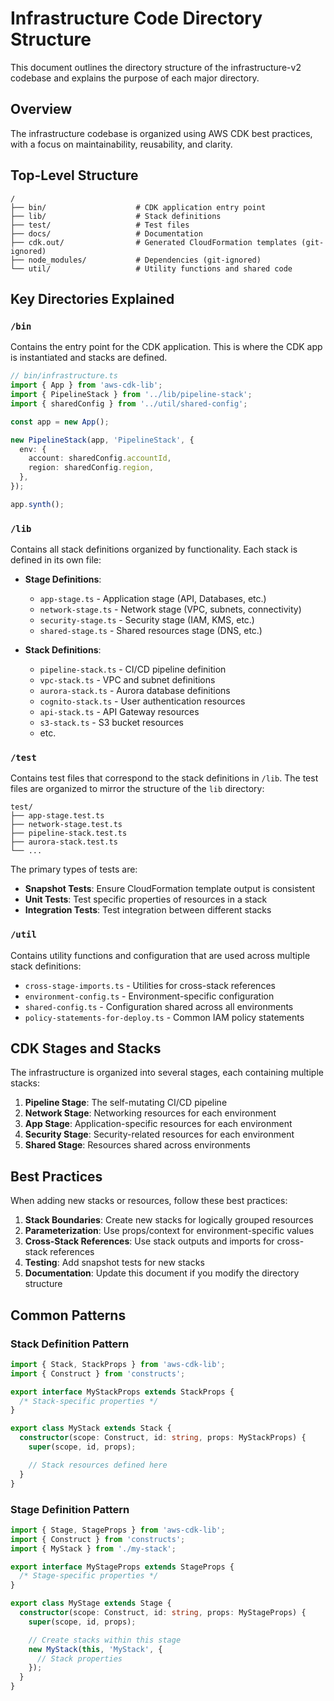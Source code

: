 # Infrastructure Code Directory Structure

This document outlines the directory structure of the infrastructure-v2 codebase and explains the purpose of each major directory.

## Overview

The infrastructure codebase is organized using AWS CDK best practices, with a focus on maintainability, reusability, and clarity.

## Top-Level Structure

```
/
├── bin/                    # CDK application entry point
├── lib/                    # Stack definitions
├── test/                   # Test files
├── docs/                   # Documentation
├── cdk.out/                # Generated CloudFormation templates (git-ignored)
├── node_modules/           # Dependencies (git-ignored)
└── util/                   # Utility functions and shared code
```

## Key Directories Explained

### `/bin`

Contains the entry point for the CDK application. This is where the CDK app is instantiated and stacks are defined.

```typescript
// bin/infrastructure.ts
import { App } from 'aws-cdk-lib';
import { PipelineStack } from '../lib/pipeline-stack';
import { sharedConfig } from '../util/shared-config';

const app = new App();

new PipelineStack(app, 'PipelineStack', {
  env: {
    account: sharedConfig.accountId,
    region: sharedConfig.region,
  },
});

app.synth();
```

### `/lib`

Contains all stack definitions organized by functionality. Each stack is defined in its own file:

- **Stage Definitions**:
  - `app-stage.ts` - Application stage (API, Databases, etc.)
  - `network-stage.ts` - Network stage (VPC, subnets, connectivity)
  - `security-stage.ts` - Security stage (IAM, KMS, etc.)
  - `shared-stage.ts` - Shared resources stage (DNS, etc.)

- **Stack Definitions**:
  - `pipeline-stack.ts` - CI/CD pipeline definition
  - `vpc-stack.ts` - VPC and subnet definitions
  - `aurora-stack.ts` - Aurora database definitions
  - `cognito-stack.ts` - User authentication resources
  - `api-stack.ts` - API Gateway resources
  - `s3-stack.ts` - S3 bucket resources
  - etc.

### `/test`

Contains test files that correspond to the stack definitions in `/lib`. The test files are organized to mirror the structure of the `lib` directory:

```
test/
├── app-stage.test.ts
├── network-stage.test.ts
├── pipeline-stack.test.ts
├── aurora-stack.test.ts
└── ...
```

The primary types of tests are:
- **Snapshot Tests**: Ensure CloudFormation template output is consistent
- **Unit Tests**: Test specific properties of resources in a stack
- **Integration Tests**: Test integration between different stacks

### `/util`

Contains utility functions and configuration that are used across multiple stack definitions:

- `cross-stage-imports.ts` - Utilities for cross-stack references
- `environment-config.ts` - Environment-specific configuration 
- `shared-config.ts` - Configuration shared across all environments
- `policy-statements-for-deploy.ts` - Common IAM policy statements

## CDK Stages and Stacks

The infrastructure is organized into several stages, each containing multiple stacks:

1. **Pipeline Stage**: The self-mutating CI/CD pipeline
2. **Network Stage**: Networking resources for each environment
3. **App Stage**: Application-specific resources for each environment
4. **Security Stage**: Security-related resources for each environment
5. **Shared Stage**: Resources shared across environments

## Best Practices

When adding new stacks or resources, follow these best practices:

1. **Stack Boundaries**: Create new stacks for logically grouped resources
2. **Parameterization**: Use props/context for environment-specific values
3. **Cross-Stack References**: Use stack outputs and imports for cross-stack references
4. **Testing**: Add snapshot tests for new stacks
5. **Documentation**: Update this document if you modify the directory structure

## Common Patterns

### Stack Definition Pattern

```typescript
import { Stack, StackProps } from 'aws-cdk-lib';
import { Construct } from 'constructs';

export interface MyStackProps extends StackProps {
  /* Stack-specific properties */
}

export class MyStack extends Stack {
  constructor(scope: Construct, id: string, props: MyStackProps) {
    super(scope, id, props);

    // Stack resources defined here
  }
}
```

### Stage Definition Pattern

```typescript
import { Stage, StageProps } from 'aws-cdk-lib';
import { Construct } from 'constructs';
import { MyStack } from './my-stack';

export interface MyStageProps extends StageProps {
  /* Stage-specific properties */
}

export class MyStage extends Stage {
  constructor(scope: Construct, id: string, props: MyStageProps) {
    super(scope, id, props);

    // Create stacks within this stage
    new MyStack(this, 'MyStack', {
      // Stack properties
    });
  }
}
```